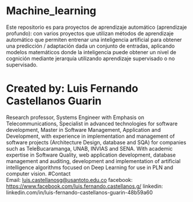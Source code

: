 # Machine_learning
Este repositorio es para proyectos de aprendizaje automático (aprendizaje profundo): con varios proyectos que utilizan métodos de aprendizaje automático que permiten entrenar una inteligencia artificial para obtener una predicción / adaptación dada un conjunto de entradas, aplicando modelos matemáticos donde la inteligencia puede obtener un nivel de cognición mediante jerarquía utilizando aprendizaje supervisado o no supervisado.
# Created by: Luis Fernando Castellanos Guarin
Research professor, Systems Engineer with Emphasis on Telecommunications, Specialist in advanced technologies for software development, Master in Software Management, Application and Development, with experience in implementation and management of software projects (Architecture Design, database and SQA) for companies such as TeleBucaramanga, UNAB, INVIAS and SENA. With academic expertise in Software Quality, web application development, database management and auditing, development and implementation of artificial intelligence algorithms focused on Deep Learning for use in PLN and computer vision.
#Contact  
Email: luis.castellanosg@usantoto.edu.co
facebook: https://www.facebook.com/luis.fernando.castellanos.g/
linkedin: linkedin.com/in/luis-fernando-castellanos-guarin-48b59a60 
